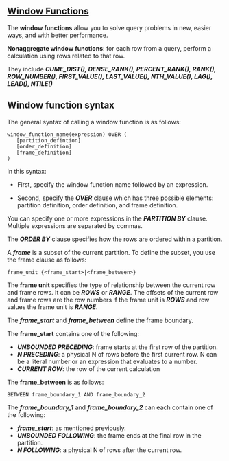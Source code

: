 ## [**Window Functions**](https://www.mysqltutorial.org/mysql-window-functions/)

The **window functions** allow you to solve query problems in new, easier ways, and with better performance.

**Nonaggregate window functions**: for each row from a query, perform a calculation using rows related to that row.

They include **_CUME_DIST(), DENSE_RANK(), PERCENT_RANK(), RANK(), ROW_NUMBER(), FIRST_VALUE(),  LAST_VALUE(), NTH_VALUE(), LAG(), LEAD(), NTILE()_**

## Window function syntax

The general syntax of calling a window function is as follows:
```
window_function_name(expression) OVER ( 
   [partition_defintion]
   [order_definition]
   [frame_definition]
)
```

In this syntax:
* First, specify the window function name followed by an expression.

* Second, specify the **_OVER_** clause which has three possible elements: partition definition, order definition, and frame definition.

You can specify one or more expressions in the **_PARTITION BY_** clause. Multiple expressions are separated by commas.

The **_ORDER BY_** clause specifies how the rows are ordered within a partition.

A **_frame_** is a subset of the current partition. To define the subset, you use the frame clause as follows:
```
frame_unit {<frame_start>|<frame_between>}
```

The **frame unit** specifies the type of relationship between the current row and frame rows. It can be **_ROWS_** or **_RANGE_**. The offsets of the current row and frame rows are the row numbers if the frame unit is **_ROWS_** and row values the frame unit is **_RANGE_**.

The **_frame_start_** and **_frame_between_** define the frame boundary.

The **frame_start** contains one of the following:

* **_UNBOUNDED PRECEDING_**: frame starts at the first row of the partition.
* **_N PRECEDING_**: a physical N of rows before the first current row. N can be a literal number or an expression that evaluates to a number.
* **_CURRENT ROW_**: the row of the current calculation

The **frame_between** is as follows:
```
BETWEEN frame_boundary_1 AND frame_boundary_2  
```

The **_frame_boundary_1_** and **_frame_boundary_2_** can each contain one of the following:

* **_frame_start_**: as mentioned previously.
* **_UNBOUNDED FOLLOWING_**: the frame ends at the final row in the partition.
* **_N FOLLOWING_**: a physical N of rows after the current row.







